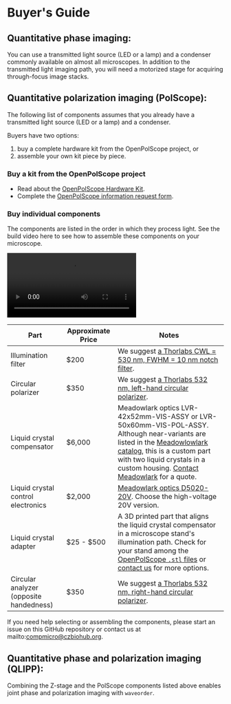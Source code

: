 # Buyer's Guide

## Quantitative phase imaging:

You can use a transmitted light source (LED or a lamp) and a condenser commonly available on almost all microscopes. In addition to the transmitted light imaging path, you will need a motorized stage for acquiring through-focus image stacks.

## Quantitative polarization imaging (PolScope):

The following list of components assumes that you already have a transmitted light source (LED or a lamp) and a condenser.

Buyers have two options:

1. buy a complete hardware kit from the OpenPolScope project, or
2. assemble your own kit piece by piece.

### Buy a kit from the OpenPolScope project

- Read about the [OpenPolScope Hardware Kit](https://openpolscope.org/pages/OPS_Hardware.htm).
- Complete the [OpenPolScope information request form](https://openpolscope.org/pages/Info_Request_Form.htm).

### Buy individual components

The components are listed in the order in which they process light. See the build video here to see how to assemble these components on your microscope.

<video>
   <source src="https://github.com/user-attachments/assets/a0a8bffb-bf81-4401-9ace-3b4955436b57" type="video/mp4">
</video>

| Part                     | Approximate Price | Notes                       |
|--------------------------|-------------------|-----------------------------|
| Illumination filter | $200 | We suggest [a Thorlabs CWL = 530 nm, FWHM = 10 nm notch filter](https://www.thorlabs.com/thorproduct.cfm?partnumber=FBH530-10).|
| Circular polarizer | $350 | We suggest [a Thorlabs 532 nm, left-hand circular polarizer](https://www.thorlabs.com/thorproduct.cfm?partnumber=CP1L532).|
| Liquid crystal compensator | $6,000 | Meadowlark optics LVR-42x52mm-VIS-ASSY or LVR-50x60mm-VIS-POL-ASSY. Although near-variants are listed in the [Meadowlowlark catalog](https://www.meadowlark.com/product/liquid-crystal-variable-retarder/), this is a custom part with two liquid crystals in a custom housing. [Contact Meadowlark](https://www.meadowlark.com/contact-us/) for a quote.|
| Liquid crystal control electronics | $2,000 | [Meadowlark optics D5020-20V](https://www.meadowlark.com/product/liquid-crystal-digital-interface-controller/). Choose the high-voltage 20V version.|
| Liquid crystal adapter | \$25 - \$500 | A 3D printed part that aligns the liquid crystal compensator in a microscope stand's illumination path. Check for your stand among the [OpenPolScope `.stl` files](https://github.com/amitabhverma/Microscope-LC-adapters/tree/main/stl_files) or [contact us](mailto:compmicro@czbiohub.org) for more options.|
| Circular analyzer (opposite handedness) | $350 | We suggest [a Thorlabs 532 nm, right-hand circular polarizer](https://www.thorlabs.com/thorproduct.cfm?partnumber=CP1R532).|

If you need help selecting or assembling the components, please start an issue on this GitHub repository or contact us at mailto:compmicro@czbiohub.org.

## Quantitative phase and polarization imaging (QLIPP):

Combining the Z-stage and the PolScope components listed above enables joint phase and polarization imaging with `waveorder`.
